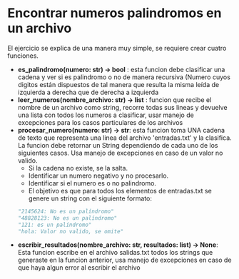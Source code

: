 
# Encontrar numeros palindromos en un archivo
El ejercicio se explica de una manera muy simple, se requiere crear cuatro funciones.

 - **es_palindromo(numero: str) -> bool** : esta funcion debe clasificar una cadena  y ver si es palindromo o no de manera recursiva (Numero cuyos digitos están dispuestos de tal manera que resulta la misma leída de izquierda a derecha que de derecha a izquierda
 - **leer_numeros(nombre_archivo: str) -> list** : funcion que recibe el nombre de un archivo como string, recorre todas sus lineas y devuelve una lista con todos los numeros a clasificar, usar manejo de excepciones para los casos particulares de los archivos
 - **procesar_numero(numero: str) -> str**: esta funcion toma UNA cadena de texto que representa una linea del archivo 'entradas.txt' y la clasifica. La funcion debe retornar un String dependiendo de cada uno de los siguientes casos. Usa manejo de excepciones en caso de un valor no valido.
	-  Si la cadena no existe, se la salta.
	- Identificar un numero negativo y no procesarlo.
	- Identificar si el numero es o no palindromo.
	- El objetivo es que para todos los elementos de entradas.txt se genere un
	string con el siguiente formato:
	```python
	"2145624: No es un palíndromo"
	"48828123: No es un palíndromo"
	"121: es un palíndromo"
	"hola: Valor no valido, se omite"
- **escribir_resultados(nombre_archivo: str, resultados: list) -> None**: Esta funcion escribe en el archivo salidas.txt todos los strings que generaste en la funcion anterior, usa manejo de excepciones en caso de que haya algun error al escribir el archivo
	
	



